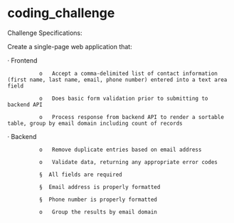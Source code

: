 # coding_challenge

Challenge Specifications:

Create a single-page web application that:

·        Frontend

              o   Accept a comma-delimited list of contact information (first name, last name, email, phone number) entered into a text area field

              o   Does basic form validation prior to submitting to backend API

              o   Process response from backend API to render a sortable table, group by email domain including count of records

·        Backend

              o   Remove duplicate entries based on email address

              o   Validate data, returning any appropriate error codes

              §  All fields are required

              §  Email address is properly formatted

              §  Phone number is properly formatted

              o   Group the results by email domain
